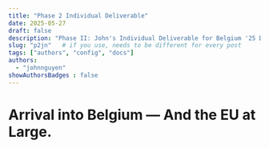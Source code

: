 ```yaml
---
title: "Phase 2 Individual Deliverable"
date: 2025-05-27
draft: false
description: "Phase II: John's Individual Deliverable for Belgium '25 Dialogue of Civilizations"
slug: "p2jn"   # if you use, needs to be different for every post
tags: ["authors", "config", "docs"]
authors:
  - "johnnguyen"
showAuthorsBadges : false
---
```


# Arrival into Belgium — And the EU at Large.

